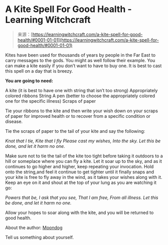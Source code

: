 <!--yml
category: 未分类
date: 2024-06-12 18:16:22
-->

# A Kite Spell For Good Health - Learning Witchcraft

> 来源：[https://learningwitchcraft.com/a-kite-spell-for-good-health/#0001-01-01](https://learningwitchcraft.com/a-kite-spell-for-good-health/#0001-01-01)

Kites have been used for thousands of years by people in the Far East to carry messages to the gods. You might as well follow their example. You can make a kite easily if you don’t want to have to buy one. It is best to cast this spell on a day that is breezy.

**You are going to need:**

A kite (it is best to have one with string that isn’t too strong)
Appropriately colored ribbons
String
A pen (better to choose the appropriately colored one for the specific illness)
Scraps of paper

Tie your ribbons to the kite and then write your wish down on your scraps of paper for improved health or to recover from a specific condition or disease.

Tie the scraps of paper to the tail of your kite and say the following:

*Knot that I tie,*
*Kite that I fly*
*Please cast my wishes,*
*Into the sky.*
*Let this be done, and let it harm no one.*

Make sure not to tie the tail of the kite too tight before taking it outdoors to a hill or someplace where you can fly a kite. Let it soar up to the sky, and as it continues to go higher and higher, keep repeating your invocation. Hold onto the string,and feel it continue to get tighter until it finally snaps and your kite is free to fly away in the wind, as it takes your wishes along with it. Keep an eye on it and shout at the top of your lung as you are watching it go:

*Powers that be,*
*I ask that you see,*
*That I am free,*
*From all illness.*
*Let this be done, and let it harm no one.*

Allow your hopes to soar along with the kite, and you will be returned to good health.

About the author: [Moondog](https://learningwitchcraft.com/profile/?tthayer/)

Tell us something about yourself.